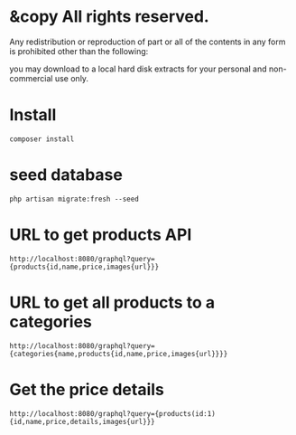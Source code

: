 # &copy All rights reserved.

Any redistribution or reproduction of part or all of the contents in any form is prohibited other than the following:

you may download to a local hard disk extracts for your personal and non-commercial use only.

# Install
```
composer install
```


# seed database

```
php artisan migrate:fresh --seed
```


# URL to get products API

```
http://localhost:8080/graphql?query={products{id,name,price,images{url}}}

```
# URL to get all products to a categories

```
http://localhost:8080/graphql?query={categories{name,products{id,name,price,images{url}}}}

```

# Get the price details

```
http://localhost:8080/graphql?query={products(id:1){id,name,price,details,images{url}}}

```
